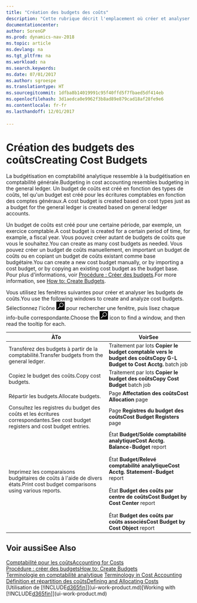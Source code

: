 ```yaml
---
title: "Création des budgets des coûts"
description: "Cette rubrique décrit l'emplacement où créer et analyser les budgets des coûts."
documentationcenter: 
author: SorenGP
ms.prod: dynamics-nav-2018
ms.topic: article
ms.devlang: na
ms.tgt_pltfrm: na
ms.workload: na
ms.search.keywords: 
ms.date: 07/01/2017
ms.author: sgroespe
ms.translationtype: HT
ms.sourcegitcommit: 1dfba8b14019991c95f40ffd5f7fbaed5df414eb
ms.openlocfilehash: 3d1aedca0e9962f3b8ad89e879cad18af28fe9e6
ms.contentlocale: fr-fr
ms.lasthandoff: 12/01/2017

---
```

# <a name="creating-cost-budgets"></a><span data-ttu-id="35c3a-103">Création des budgets des coûts</span><span class="sxs-lookup"><span data-stu-id="35c3a-103">Creating Cost Budgets</span></span>
<span data-ttu-id="35c3a-104">La budgétisation en comptabilité analytique ressemble à la budgétisation en comptabilité générale.</span><span class="sxs-lookup"><span data-stu-id="35c3a-104">Budgeting in cost accounting resembles budgeting in the general ledger.</span></span> <span data-ttu-id="35c3a-105">Un budget de coûts est créé en fonction des types de coûts, tel qu'un budget est créé pour les écritures comptables en fonction des comptes généraux.</span><span class="sxs-lookup"><span data-stu-id="35c3a-105">A cost budget is created based on cost types just as a budget for the general ledger is created based on general ledger accounts.</span></span>  

<span data-ttu-id="35c3a-106">Un budget de coûts est créé pour une certaine période, par exemple, un exercice comptable.</span><span class="sxs-lookup"><span data-stu-id="35c3a-106">A cost budget is created for a certain period of time, for example, a fiscal year.</span></span> <span data-ttu-id="35c3a-107">Vous pouvez créer autant de budgets de coûts que vous le souhaitez.</span><span class="sxs-lookup"><span data-stu-id="35c3a-107">You can create as many cost budgets as needed.</span></span> <span data-ttu-id="35c3a-108">Vous pouvez créer un budget de coûts manuellement, en important un budget de coûts ou en copiant un budget de coûts existant comme base budgétaire.</span><span class="sxs-lookup"><span data-stu-id="35c3a-108">You can create a new cost budget manually, or by importing a cost budget, or by copying an existing cost budget as the budget base.</span></span> <span data-ttu-id="35c3a-109">Pour plus d'informations, voir [Procédure : Créer des budgets](finance-how-create-budgets.md).</span><span class="sxs-lookup"><span data-stu-id="35c3a-109">For more information, see [How to: Create Budgets](finance-how-create-budgets.md).</span></span>

<span data-ttu-id="35c3a-110">Vous utilisez les fenêtres suivantes pour créer et analyser les budgets de coûts.</span><span class="sxs-lookup"><span data-stu-id="35c3a-110">You use the following windows to create and analyze cost budgets.</span></span> <span data-ttu-id="35c3a-111">Sélectionnez l'icône ![Page ou état pour la recherche](media/ui-search/search_small.png "Page ou état pour la recherche") pour rechercher une fenêtre, puis lisez chaque info-bulle correspondante.</span><span class="sxs-lookup"><span data-stu-id="35c3a-111">Choose the ![Search for Page or Report](media/ui-search/search_small.png "Search for Page or Report icon") icon to find a window, and then read the tooltip for each.</span></span>

|<span data-ttu-id="35c3a-112">À</span><span class="sxs-lookup"><span data-stu-id="35c3a-112">To</span></span>|<span data-ttu-id="35c3a-113">Voir</span><span class="sxs-lookup"><span data-stu-id="35c3a-113">See</span></span>|  
|--------|---------|  
|<span data-ttu-id="35c3a-114">Transférez des budgets à partir de la comptabilité.</span><span class="sxs-lookup"><span data-stu-id="35c3a-114">Transfer budgets from the general ledger.</span></span>|<span data-ttu-id="35c3a-115">Traitement par lots **Copier le budget comptable vers le budget des coûts**</span><span class="sxs-lookup"><span data-stu-id="35c3a-115">**Copy G-L Budget to Cost Acctg.** batch job</span></span>|  
|<span data-ttu-id="35c3a-116">Copiez le budget des coûts.</span><span class="sxs-lookup"><span data-stu-id="35c3a-116">Copy cost budgets.</span></span>|<span data-ttu-id="35c3a-117">Traitement par lots **Copier le budget des coûts**</span><span class="sxs-lookup"><span data-stu-id="35c3a-117">**Copy Cost Budget** batch job</span></span>|  
|<span data-ttu-id="35c3a-118">Répartir les budgets.</span><span class="sxs-lookup"><span data-stu-id="35c3a-118">Allocate budgets.</span></span>|<span data-ttu-id="35c3a-119">Page **Affectation des coûts**</span><span class="sxs-lookup"><span data-stu-id="35c3a-119">**Cost Allocation** page</span></span>|  
|<span data-ttu-id="35c3a-120">Consultez les registres du budget des coûts et les écritures correspondantes.</span><span class="sxs-lookup"><span data-stu-id="35c3a-120">See cost budget registers and cost budget entries.</span></span>|<span data-ttu-id="35c3a-121">Page **Registres du budget des coûts**</span><span class="sxs-lookup"><span data-stu-id="35c3a-121">**Cost Budget Registers** page</span></span>|  
|<span data-ttu-id="35c3a-122">Imprimez les comparaisons budgétaires de coûts à l'aide de divers états.</span><span class="sxs-lookup"><span data-stu-id="35c3a-122">Print cost budget comparisons using various reports.</span></span>|<span data-ttu-id="35c3a-123">État **Budget/Solde comptabilité analytique**</span><span class="sxs-lookup"><span data-stu-id="35c3a-123">**Cost Acctg. Balance-Budget** report</span></span><br /><br /> <span data-ttu-id="35c3a-124">État **Budget/Relevé comptabilité analytique**</span><span class="sxs-lookup"><span data-stu-id="35c3a-124">**Cost Acctg. Statement-Budget** report</span></span><br /><br /> <span data-ttu-id="35c3a-125">État **Budget des coûts par centre de coûts**</span><span class="sxs-lookup"><span data-stu-id="35c3a-125">**Cost Budget by Cost Center** report</span></span><br /><br /> <span data-ttu-id="35c3a-126">État **Budget des coûts par coûts associés**</span><span class="sxs-lookup"><span data-stu-id="35c3a-126">**Cost Budget by Cost Object** report</span></span>|  

## <a name="see-also"></a><span data-ttu-id="35c3a-127">Voir aussi</span><span class="sxs-lookup"><span data-stu-id="35c3a-127">See Also</span></span>  
[<span data-ttu-id="35c3a-128">Comptabilité pour les coûts</span><span class="sxs-lookup"><span data-stu-id="35c3a-128">Accounting for Costs</span></span>](finance-manage-cost-accounting.md)  
[<span data-ttu-id="35c3a-129">Procédure : créer des budgets</span><span class="sxs-lookup"><span data-stu-id="35c3a-129">How to: Create Budgets</span></span>](finance-how-create-budgets.md)  
<span data-ttu-id="35c3a-130">[Terminologie en comptabilité analytique](finance-terminology-in-cost-accounting.md) </span><span class="sxs-lookup"><span data-stu-id="35c3a-130">[Terminology in Cost Accounting](finance-terminology-in-cost-accounting.md) </span></span>  
[<span data-ttu-id="35c3a-131">Définition et répartition des coûts</span><span class="sxs-lookup"><span data-stu-id="35c3a-131">Defining and Allocating Costs</span></span>](finance-define-and-allocate-costs.md)  
<span data-ttu-id="35c3a-132">[Utilisation de [!INCLUDE[d365fin](includes/d365fin_md.md)]](ui-work-product.md)</span><span class="sxs-lookup"><span data-stu-id="35c3a-132">[Working with [!INCLUDE[d365fin](includes/d365fin_md.md)]](ui-work-product.md)</span></span>

